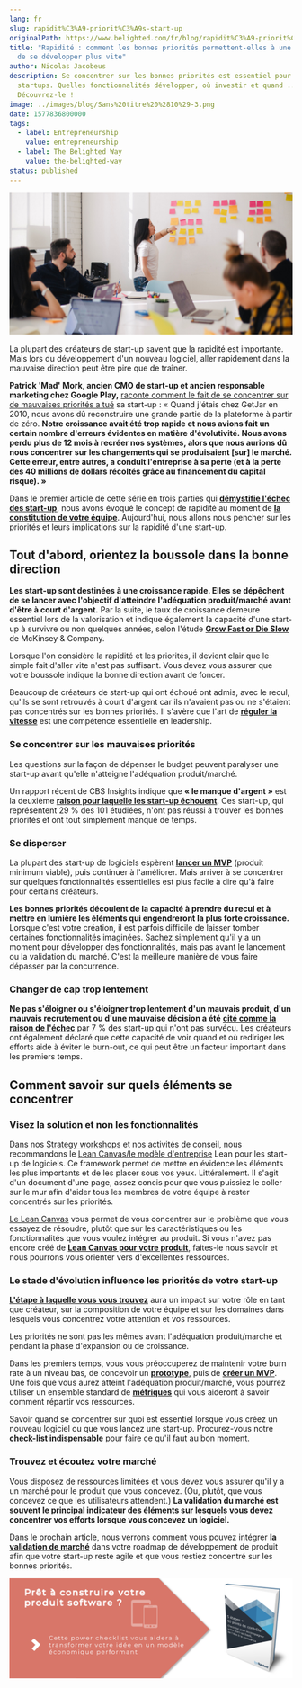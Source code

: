 ```yaml
---
lang: fr
slug: rapidit%C3%A9-priorit%C3%A9s-start-up
originalPath: https://www.belighted.com/fr/blog/rapidit%C3%A9-priorit%C3%A9s-start-up
title: "Rapidité : comment les bonnes priorités permettent-elles à une start-up
  de se développer plus vite"
author: Nicolas Jacobeus
description: Se concentrer sur les bonnes priorités est essentiel pour les
  startups. Quelles fonctionnalités développer, où investir et quand ...
  Découvrez-le !
image: ../images/blog/Sans%20titre%20%2810%29-3.png
date: 1577836800000
tags:
  - label: Entrepreneurship
    value: entrepreneurship
  - label: The Belighted Way
    value: the-belighted-way
status: published
---
```

![priorites-start-up-developpement-rapide](/content/images/legacy/pUCNdQ2ZuwB72NsToW09W.png)

La plupart des créateurs de start-up savent que la rapidité est importante. Mais lors du développement d'un nouveau logiciel, aller rapidement dans la mauvaise direction peut être pire que de traîner. 

**Patrick 'Mad' Mork, ancien CMO de start-up et ancien responsable marketing chez Google Play,** [raconte comment le fait de se concentrer sur de mauvaises priorités a tué](https://medium.com/swlh/how-speed-kills-products-and-startups-307d513c1fe7) sa start-up : « Quand j'étais chez GetJar en 2010, nous avons dû reconstruire une grande partie de la plateforme à partir de zéro. **Notre croissance avait été trop rapide et nous avions fait un certain nombre d'erreurs évidentes en matière d'évolutivité. Nous avons perdu plus de 12 mois à recréer nos systèmes, alors que nous aurions dû nous concentrer sur les changements qui se produisaient \[sur\] le marché. Cette erreur, entre autres, a conduit l'entreprise à sa perte (et à la perte des 40 millions de dollars récoltés grâce au financement du capital risque). »**

Dans le premier article de cette série en trois parties qui **[démystifie l'échec des start-up](/fr/blog/validation-marche-start-up)**, nous avons évoqué le concept de rapidité au moment de **[la constitution de votre équipe](/fr/blog/rapidite-temps-talents-start-up)**. Aujourd'hui, nous allons nous pencher sur les priorités et leurs implications sur la rapidité d'une start-up.

**Tout d'abord, orientez la boussole dans la bonne direction**
--------------------------------------------------------------

**Les start-up sont destinées à une croissance rapide. Elles se dépêchent de se lancer avec l'objectif d'atteindre l'adéquation produit/marché avant d'être à court d'argent.** Par la suite, le taux de croissance demeure essentiel lors de la valorisation et indique également la capacité d'une start-up à survivre ou non quelques années, selon l'étude **[Grow Fast or Die Slow](https://www.mckinsey.com/industries/high-tech/our-insights/grow-fast-or-die-slow)** de McKinsey & Company.

Lorsque l'on considère la rapidité et les priorités, il devient clair que le simple fait d'aller vite n'est pas suffisant. Vous devez vous assurer que votre boussole indique la bonne direction avant de foncer.

Beaucoup de créateurs de start-up qui ont échoué ont admis, avec le recul, qu'ils se sont retrouvés à court d'argent car ils n'avaient pas ou ne s'étaient pas concentrés sur les bonnes priorités. Il s'avère que l'art de **[réguler la vitesse](https://www.forentrepreneurs.com/why-startups-fail/)** est une compétence essentielle en leadership.

### **Se concentrer sur les mauvaises priorités**

Les questions sur la façon de dépenser le budget peuvent paralyser une start-up avant qu'elle n'atteigne l'adéquation produit/marché.  

Un rapport récent de CBS Insights indique que **« le manque d'argent »** est la deuxième **[raison pour laquelle les start-up échouent](https://www.cbinsights.com/research/startup-failure-reasons-top/)**. Ces start-up, qui représentent 29 % des 101 étudiées, n'ont pas réussi à trouver les bonnes priorités et ont tout simplement manqué de temps.

### **Se disperser**

La plupart des start-up de logiciels espèrent **[lancer un MVP](/fr/blog/avantages-inconvenients-externaliser-developpement-saas)** (produit minimum viable), puis continuer à l'améliorer. Mais arriver à se concentrer sur quelques fonctionnalités essentielles est plus facile à dire qu'à faire pour certains créateurs.

**Les bonnes priorités découlent de la capacité à prendre du recul et à mettre en lumière les éléments qui engendreront la plus forte croissance.** Lorsque c'est votre création, il est parfois difficile de laisser tomber certaines fonctionnalités imaginées. Sachez simplement qu'il y a un moment pour développer des fonctionnalités, mais pas avant le lancement ou la validation du marché. C'est la meilleure manière de vous faire dépasser par la concurrence.

### **Changer de cap trop lentement**

**Ne pas s'éloigner ou s'éloigner trop lentement d'un mauvais produit, d'un mauvais recrutement ou d'une mauvaise décision a été** **[cité comme la raison de l'échec](https://www.cbinsights.com/research/startup-failure-reasons-top/)** par 7 % des start-up qui n'ont pas survécu. Les créateurs ont également déclaré que cette capacité de voir quand et où rediriger les efforts aide à éviter le burn-out, ce qui peut être un facteur important dans les premiers temps.

**Comment savoir sur quels éléments se concentrer**
---------------------------------------------------

### **Visez la solution et non les fonctionnalités**

Dans nos [Strategy workshops](/fr/strategy-workshop) et nos activités de conseil, nous recommandons le [Lean Canvas/le modèle d'entreprise](https://leanstack.com/leancanvas) Lean pour les start-up de logiciels. Ce framework permet de mettre en évidence les éléments les plus importants et de les placer sous vos yeux. Littéralement. Il s'agit d'un document d'une page, assez concis pour que vous puissiez le coller sur le mur afin d'aider tous les membres de votre équipe à rester concentrés sur les priorités.

[Le Lean Canvas](https://leanstack.com/leancanvas) vous permet de vous concentrer sur le problème que vous essayez de résoudre, plutôt que sur les caractéristiques ou les fonctionnalités que vous voulez intégrer au produit. Si vous n'avez pas encore créé de **[Lean Canvas pour votre produit](https://www.belighted.com/blog/6-reasons-a-lean-canvas-needs-to-be-part-of-your-product-development-process)**, faites-le nous savoir et nous pourrons vous orienter vers d'excellentes ressources.

### **Le stade d'évolution influence les priorités de votre start-up**

**[L'étape à laquelle vous vous trouvez](https://www.entrepreneur.com/article/271290)** aura un impact sur votre rôle en tant que créateur, sur la composition de votre équipe et sur les domaines dans lesquels vous concentrez votre attention et vos ressources.

Les priorités ne sont pas les mêmes avant l'adéquation produit/marché et pendant la phase d'expansion ou de croissance.

Dans les premiers temps, vous vous préoccuperez de maintenir votre burn rate à un niveau bas, de concevoir un **[prototype](/fr/design-sprint)**, puis de **[créer un MVP](/fr/developpement-mvp)**. Une fois que vous aurez atteint l'adéquation produit/marché, vous pourrez utiliser un ensemble standard de **[métriques](/fr/blog/metriques-saas)** qui vous aideront à savoir comment répartir vos ressources.

Savoir quand se concentrer sur quoi est essentiel lorsque vous créez un nouveau logiciel ou que vous lancez une start-up. Procurez-vous notre **[check-list indispensable](/fr/blog/check-list-développer-un-nouveau-logiciel)** pour faire ce qu'il faut au bon moment.

### **Trouvez et écoutez votre marché**

Vous disposez de ressources limitées et vous devez vous assurer qu'il y a un marché pour le produit que vous concevez. (Ou, plutôt, que vous concevez ce que les utilisateurs attendent.) **La validation du marché est souvent le principal indicateur des éléments sur lesquels vous devez concentrer vos efforts lorsque vous concevez un logiciel.**

Dans le prochain article, nous verrons comment vous pouvez intégrer **[la validation de marché](/fr/blog/validation-marche-start-up)** dans votre roadmap de développement de produit afin que votre start-up reste agile et que vous restiez concentré sur les bonnes priorités.

[![Nouveau call-to-action](/content/images/legacy/jLxarWVFZ4IWPcDnMDdPS.png)](https://cta-redirect.hubspot.com/cta/redirect/1684659/9910533f-98e7-4836-a277-f9b2eb95e8b8)